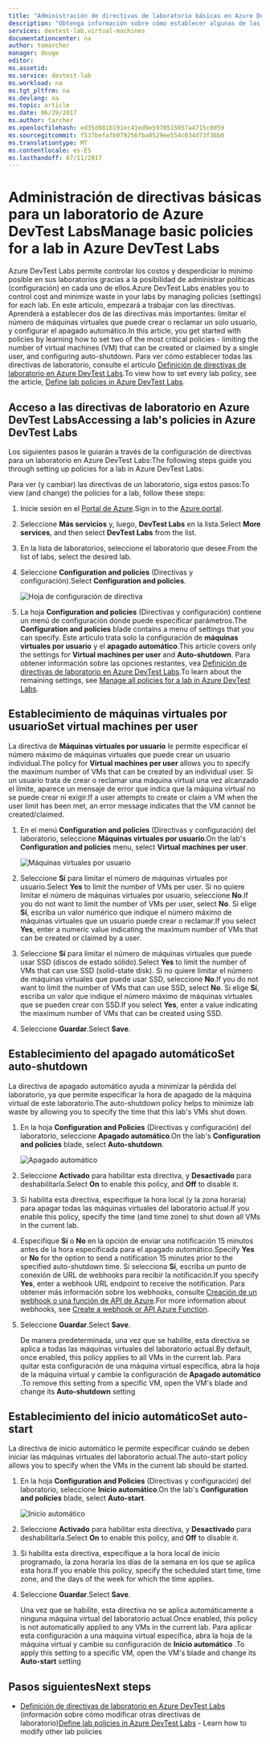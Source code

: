 ```yaml
---
title: "Administración de directivas de laboratorio básicas en Azure DevTest Labs | Microsoft Docs"
description: "Obtenga información sobre cómo establecer algunas de las directivas básicas (configuración) para un laboratorio de DevTest Labs."
services: devtest-lab,virtual-machines
documentationcenter: na
author: tomarcher
manager: douge
editor: 
ms.assetid: 
ms.service: devtest-lab
ms.workload: na
ms.tgt_pltfrm: na
ms.devlang: na
ms.topic: article
ms.date: 06/29/2017
ms.author: tarcher
ms.openlocfilehash: ed35d081b191ec41ed9e5970515057a4715c0d59
ms.sourcegitcommit: f537befafb079256fba0529ee554c034d73f36b0
ms.translationtype: MT
ms.contentlocale: es-ES
ms.lasthandoff: 07/11/2017
---
```

# <a name="manage-basic-policies-for-a-lab-in-azure-devtest-labs"></a><span data-ttu-id="4dffb-103">Administración de directivas básicas para un laboratorio de Azure DevTest Labs</span><span class="sxs-lookup"><span data-stu-id="4dffb-103">Manage basic policies for a lab in Azure DevTest Labs</span></span>

<span data-ttu-id="4dffb-104">Azure DevTest Labs permite controlar los costos y desperdiciar lo mínimo posible en sus laboratorios gracias a la posibilidad de administrar políticas (configuración) en cada uno de ellos.</span><span class="sxs-lookup"><span data-stu-id="4dffb-104">Azure DevTest Labs enables you to control cost and minimize waste in your labs by managing policies (settings) for each lab.</span></span> <span data-ttu-id="4dffb-105">En este artículo, empezará a trabajar con las directivas. Aprenderá a establecer dos de las directivas más importantes: limitar el número de máquinas virtuales que puede crear o reclamar un solo usuario, y configurar el apagado automático.</span><span class="sxs-lookup"><span data-stu-id="4dffb-105">In this article, you get started with policies by learning how to set two of the most critical policies - limiting the number of virtual machines (VM) that can be created or claimed by a single user, and configuring auto-shutdown.</span></span> <span data-ttu-id="4dffb-106">Para ver cómo establecer todas las directivas de laboratorio, consulte el artículo [Definición de directivas de laboratorio en Azure DevTest Labs](devtest-lab-set-lab-policy.md).</span><span class="sxs-lookup"><span data-stu-id="4dffb-106">To view how to set every lab policy, see the article, [Define lab policies in Azure DevTest Labs](devtest-lab-set-lab-policy.md).</span></span>  

## <a name="accessing-a-labs-policies-in-azure-devtest-labs"></a><span data-ttu-id="4dffb-107">Acceso a las directivas de laboratorio en Azure DevTest Labs</span><span class="sxs-lookup"><span data-stu-id="4dffb-107">Accessing a lab's policies in Azure DevTest Labs</span></span>
<span data-ttu-id="4dffb-108">Los siguientes pasos le guiarán a través de la configuración de directivas para un laboratorio en Azure DevTest Labs:</span><span class="sxs-lookup"><span data-stu-id="4dffb-108">The following steps guide you through setting up policies for a lab in Azure DevTest Labs:</span></span>

<span data-ttu-id="4dffb-109">Para ver (y cambiar) las directivas de un laboratorio, siga estos pasos:</span><span class="sxs-lookup"><span data-stu-id="4dffb-109">To view (and change) the policies for a lab, follow these steps:</span></span>

1. <span data-ttu-id="4dffb-110">Inicie sesión en el [Portal de Azure](http://go.microsoft.com/fwlink/p/?LinkID=525040).</span><span class="sxs-lookup"><span data-stu-id="4dffb-110">Sign in to the [Azure portal](http://go.microsoft.com/fwlink/p/?LinkID=525040).</span></span>

1. <span data-ttu-id="4dffb-111">Seleccione **Más servicios** y, luego, **DevTest Labs** en la lista.</span><span class="sxs-lookup"><span data-stu-id="4dffb-111">Select **More services**, and then select **DevTest Labs** from the list.</span></span>

1. <span data-ttu-id="4dffb-112">En la lista de laboratorios, seleccione el laboratorio que desee.</span><span class="sxs-lookup"><span data-stu-id="4dffb-112">From the list of labs, select the desired lab.</span></span>   

1. <span data-ttu-id="4dffb-113">Seleccione **Configuration and policies** (Directivas y configuración).</span><span class="sxs-lookup"><span data-stu-id="4dffb-113">Select **Configuration and policies**.</span></span>

    ![Hoja de configuración de directiva](./media/devtest-lab-set-lab-policy/policies-menu.png)

1. <span data-ttu-id="4dffb-115">La hoja **Configuration and policies** (Directivas y configuración) contiene un menú de configuración donde puede especificar parámetros.</span><span class="sxs-lookup"><span data-stu-id="4dffb-115">The **Configuration and policies** blade contains a menu of settings that you can specify.</span></span> <span data-ttu-id="4dffb-116">Este artículo trata solo la configuración de **máquinas virtuales por usuario** y el **apagado automático**.</span><span class="sxs-lookup"><span data-stu-id="4dffb-116">This article covers only the settings for **Virtual machines per user** and **Auto-shutdown**.</span></span> <span data-ttu-id="4dffb-117">Para obtener información sobre las opciones restantes, vea [Definición de directivas de laboratorio en Azure DevTest Labs](./devtest-lab-set-lab-policy.md).</span><span class="sxs-lookup"><span data-stu-id="4dffb-117">To learn about the remaining settings, see [Manage all policies for a lab in Azure DevTest Labs](./devtest-lab-set-lab-policy.md).</span></span> 
   
## <a name="set-virtual-machines-per-user"></a><span data-ttu-id="4dffb-118">Establecimiento de máquinas virtuales por usuario</span><span class="sxs-lookup"><span data-stu-id="4dffb-118">Set virtual machines per user</span></span>
<span data-ttu-id="4dffb-119">La directiva de **Máquinas virtuales por usuario** le permite especificar el número máximo de máquinas virtuales que puede crear un usuario individual.</span><span class="sxs-lookup"><span data-stu-id="4dffb-119">The policy for **Virtual machines per user** allows you to specify the maximum number of VMs that can be created by an individual user.</span></span> <span data-ttu-id="4dffb-120">Si un usuario trata de crear o reclamar una máquina virtual una vez alcanzado el límite, aparece un mensaje de error que indica que la máquina virtual no se puede crear ni exigir.</span><span class="sxs-lookup"><span data-stu-id="4dffb-120">If a user attempts to create or claim a VM when the user limit has been met, an error message indicates that the VM cannot be created/claimed.</span></span> 

1. <span data-ttu-id="4dffb-121">En el menú **Configuration and policies** (Directivas y configuración) del laboratorio, seleccione **Máquinas virtuales por usuario**.</span><span class="sxs-lookup"><span data-stu-id="4dffb-121">On the lab's **Configuration and policies** menu, select **Virtual machines per user**.</span></span>
   
    ![Máquinas virtuales por usuario](./media/devtest-lab-set-lab-policy/max-vms-per-user.png)

1. <span data-ttu-id="4dffb-123">Seleccione **Sí** para limitar el número de máquinas virtuales por usuario.</span><span class="sxs-lookup"><span data-stu-id="4dffb-123">Select **Yes** to limit the number of VMs per user.</span></span> <span data-ttu-id="4dffb-124">Si no quiere limitar el número de máquinas virtuales por usuario, seleccione **No**.</span><span class="sxs-lookup"><span data-stu-id="4dffb-124">If you do not want to limit the number of VMs per user, select **No**.</span></span> <span data-ttu-id="4dffb-125">Si elige **Sí**, escriba un valor numérico que indique el número máximo de máquinas virtuales que un usuario puede crear o reclamar.</span><span class="sxs-lookup"><span data-stu-id="4dffb-125">If you select **Yes**, enter a numeric value indicating the maximum number of VMs that can be created or claimed by a user.</span></span> 

1. <span data-ttu-id="4dffb-126">Seleccione **Sí** para limitar el número de máquinas virtuales que puede usar SSD (discos de estado sólido).</span><span class="sxs-lookup"><span data-stu-id="4dffb-126">Select **Yes** to limit the number of VMs that can use SSD (solid-state disk).</span></span> <span data-ttu-id="4dffb-127">Si no quiere limitar el número de máquinas virtuales que puede usar SSD, seleccione **No**.</span><span class="sxs-lookup"><span data-stu-id="4dffb-127">If you do not want to limit the number of VMs that can use SSD, select **No**.</span></span> <span data-ttu-id="4dffb-128">Si elige **Sí**, escriba un valor que indique el número máximo de máquinas virtuales que se pueden crear con SSD.</span><span class="sxs-lookup"><span data-stu-id="4dffb-128">If you select **Yes**, enter a value indicating the maximum number of VMs that can be created using SSD.</span></span> 

1. <span data-ttu-id="4dffb-129">Seleccione **Guardar**.</span><span class="sxs-lookup"><span data-stu-id="4dffb-129">Select **Save**.</span></span>

## <a name="set-auto-shutdown"></a><span data-ttu-id="4dffb-130">Establecimiento del apagado automático</span><span class="sxs-lookup"><span data-stu-id="4dffb-130">Set auto-shutdown</span></span>
<span data-ttu-id="4dffb-131">La directiva de apagado automático ayuda a minimizar la pérdida del laboratorio, ya que permite especificar la hora de apagado de la máquina virtual de este laboratorio.</span><span class="sxs-lookup"><span data-stu-id="4dffb-131">The auto-shutdown policy helps to minimize lab waste by allowing you to specify the time that this lab's VMs shut down.</span></span>

1. <span data-ttu-id="4dffb-132">En la hoja **Configuration and Policies** (Directivas y configuración) del laboratorio, seleccione **Apagado automático**.</span><span class="sxs-lookup"><span data-stu-id="4dffb-132">On the lab's **Configuration and policies** blade, select **Auto-shutdown**.</span></span>
   
    ![Apagado automático](./media/devtest-lab-set-lab-policy/auto-shutdown.png)

1. <span data-ttu-id="4dffb-134">Seleccione **Activado** para habilitar esta directiva, y **Desactivado** para deshabilitarla.</span><span class="sxs-lookup"><span data-stu-id="4dffb-134">Select **On** to enable this policy, and **Off** to disable it.</span></span>

1. <span data-ttu-id="4dffb-135">Si habilita esta directiva, especifique la hora local (y la zona horaria) para apagar todas las máquinas virtuales del laboratorio actual.</span><span class="sxs-lookup"><span data-stu-id="4dffb-135">If you enable this policy, specify the time (and time zone) to shut down all VMs in the current lab.</span></span>

1. <span data-ttu-id="4dffb-136">Especifique **Sí** o **No** en la opción de enviar una notificación 15 minutos antes de la hora especificada para el apagado automático.</span><span class="sxs-lookup"><span data-stu-id="4dffb-136">Specify **Yes** or **No** for the option to send a notification 15 minutes prior to the specified auto-shutdown time.</span></span> <span data-ttu-id="4dffb-137">Si selecciona **Sí**, escriba un punto de conexión de URL de webhooks para recibir la notificación.</span><span class="sxs-lookup"><span data-stu-id="4dffb-137">If you specify **Yes**, enter a webhook URL endpoint to receive the notification.</span></span> <span data-ttu-id="4dffb-138">Para obtener más información sobre los webhooks, consulte [Creación de un webhook o una función de API de Azure](../azure-functions/functions-create-a-web-hook-or-api-function.md).</span><span class="sxs-lookup"><span data-stu-id="4dffb-138">For more information about webhooks, see [Create a webhook or API Azure Function](../azure-functions/functions-create-a-web-hook-or-api-function.md).</span></span> 

1. <span data-ttu-id="4dffb-139">Seleccione **Guardar**.</span><span class="sxs-lookup"><span data-stu-id="4dffb-139">Select **Save**.</span></span>

    <span data-ttu-id="4dffb-140">De manera predeterminada, una vez que se habilite, esta directiva se aplica a todas las máquinas virtuales del laboratorio actual.</span><span class="sxs-lookup"><span data-stu-id="4dffb-140">By default, once enabled, this policy applies to all VMs in the current lab.</span></span> <span data-ttu-id="4dffb-141">Para quitar esta configuración de una máquina virtual específica, abra la hoja de la máquina virtual y cambie la configuración de **Apagado automático** .</span><span class="sxs-lookup"><span data-stu-id="4dffb-141">To remove this setting from a specific VM, open the VM's blade and change its **Auto-shutdown** setting</span></span> 

## <a name="set-auto-start"></a><span data-ttu-id="4dffb-142">Establecimiento del inicio automático</span><span class="sxs-lookup"><span data-stu-id="4dffb-142">Set auto-start</span></span>
<span data-ttu-id="4dffb-143">La directiva de inicio automático le permite especificar cuándo se deben iniciar las máquinas virtuales del laboratorio actual.</span><span class="sxs-lookup"><span data-stu-id="4dffb-143">The auto-start policy allows you to specify when the VMs in the current lab should be started.</span></span>  

1. <span data-ttu-id="4dffb-144">En la hoja **Configuration and Policies** (Directivas y configuración) del laboratorio, seleccione **Inicio automático**.</span><span class="sxs-lookup"><span data-stu-id="4dffb-144">On the lab's **Configuration and policies** blade, select **Auto-start**.</span></span>
   
    ![Inicio automático](./media/devtest-lab-set-lab-policy/auto-start.png)

2. <span data-ttu-id="4dffb-146">Seleccione **Activado** para habilitar esta directiva, y **Desactivado** para deshabilitarla.</span><span class="sxs-lookup"><span data-stu-id="4dffb-146">Select **On** to enable this policy, and **Off** to disable it.</span></span>

3. <span data-ttu-id="4dffb-147">Si habilita esta directiva, especifique a la hora local de inicio programado, la zona horaria los días de la semana en los que se aplica esta hora.</span><span class="sxs-lookup"><span data-stu-id="4dffb-147">If you enable this policy, specify the scheduled start time, time zone, and the days of the week for which the time applies.</span></span> 

4. <span data-ttu-id="4dffb-148">Seleccione **Guardar**.</span><span class="sxs-lookup"><span data-stu-id="4dffb-148">Select **Save**.</span></span>

    <span data-ttu-id="4dffb-149">Una vez que se habilite, esta directiva no se aplica automáticamente a ninguna máquina virtual del laboratorio actual.</span><span class="sxs-lookup"><span data-stu-id="4dffb-149">Once enabled, this policy is not automatically applied to any VMs in the current lab.</span></span> <span data-ttu-id="4dffb-150">Para aplicar esta configuración a una máquina virtual específica, abra la hoja de la máquina virtual y cambie su configuración de **Inicio automático** .</span><span class="sxs-lookup"><span data-stu-id="4dffb-150">To apply this setting to a specific VM, open the VM's blade and change its **Auto-start** setting</span></span> 

## <a name="next-steps"></a><span data-ttu-id="4dffb-151">Pasos siguientes</span><span class="sxs-lookup"><span data-stu-id="4dffb-151">Next steps</span></span>

- <span data-ttu-id="4dffb-152">[Definición de directivas de laboratorio en Azure DevTest Labs](devtest-lab-set-lab-policy.md) (información sobre cómo modificar otras directivas de laboratorio)</span><span class="sxs-lookup"><span data-stu-id="4dffb-152">[Define lab policies in Azure DevTest Labs](devtest-lab-set-lab-policy.md) - Learn how to modify other lab policies</span></span> 
